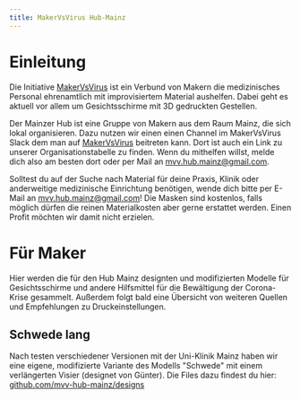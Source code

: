 ```yaml
---
title: MakerVsVirus Hub-Mainz
---
```


# Einleitung
Die Initiative [MakerVsVirus](https://www.makervsvirus.org) ist ein Verbund von Makern die
medizinisches Personal ehrenamtlich mit improvisiertem Material aushelfen. Dabei geht es aktuell
vor allem um Gesichtsschirme mit 3D gedruckten Gestellen.

Der Mainzer Hub ist eine Gruppe von Makern aus dem Raum Mainz, die sich lokal organisieren. Dazu
nutzen wir einen einen Channel im MakerVsVirus Slack dem man auf
[MakerVsVirus](https://www.makervsvirus.org) beitreten kann. Dort ist auch ein Link zu unserer
Organisationstabelle zu finden. Wenn du mithelfen willst, melde dich also am besten dort oder per
Mail an [mvv.hub.mainz@gmail.com](mailto:mvv.hub.mainz@gmail.com).

Solltest du auf der Suche nach Material für deine Praxis, Klinik oder anderweitige medizinische
Einrichtung benötigen, wende dich bitte per E-Mail an
[mvv.hub.mainz@gmail.com](mailto:mvv.hub.mainz@gmail.com)! Die Masken sind kostenlos, falls möglich
dürfen die reinen Materialkosten aber gerne erstattet werden. Einen Profit möchten wir damit nicht
erzielen.

# Für Maker
Hier werden die für den Hub Mainz designten und modifizierten Modelle für Gesichtsschirme und
andere Hilfsmittel für die Bewältigung der Corona-Krise gesammelt. Außerdem folgt bald eine Übersicht
von weiteren Quellen und Empfehlungen zu Druckeinstellungen.

## Schwede lang
Nach testen verschiedener Versionen mit der Uni-Klinik Mainz haben wir eine eigene, modifizierte
Variante des Modells "Schwede" mit einem verlängerten Visier (designet von Günter). Die Files dazu
findest du hier: [github.com/mvv-hub-mainz/designs](https://github.com/mvv-hub-mainz/designs)

